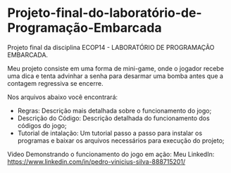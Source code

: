 # Projeto-final-do-laboratório-de-Programação-Embarcada
Projeto final da disciplina ECOP14 - LABORATÓRIO DE PROGRAMAÇÃO EMBARCADA.

  Meu projeto consiste em uma forma de mini-game, onde o jogador recebe uma dica e tenta advinhar a senha para desarmar uma bomba antes que a contagem regressiva se encerre.

  Nos arquivos abaixo você encontrará:
- Regras: Descrição mais detalhada sobre o funcionamento do jogo;
- Descrição do Código: Descrição detalhada do funcionamento dos códigos do jogo;
- Tutorial de intalação: Um tutorial passo a passo para instalar os programas e baixar os arquivos necessários para execução do projeto;

Video Demonstrando o funcionamento do jogo em ação: 
Meu LinkedIn: https://www.linkedin.com/in/pedro-vinicius-silva-888715201/
  
